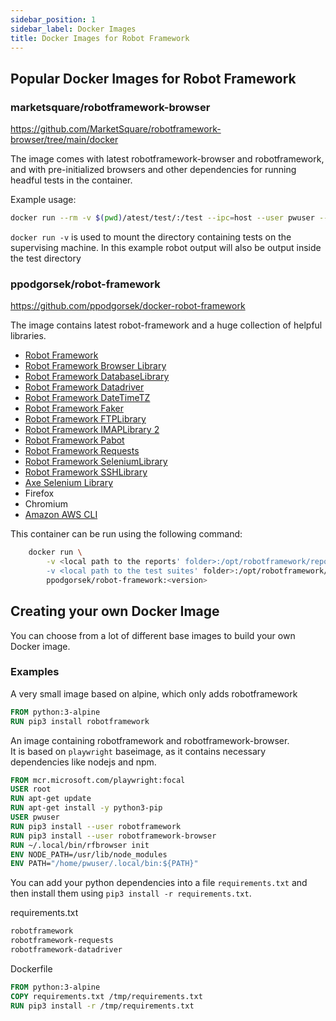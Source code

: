 ```yaml
---
sidebar_position: 1
sidebar_label: Docker Images
title: Docker Images for Robot Framework
---
```


## Popular Docker Images for Robot Framework

### marketsquare/robotframework-browser

https://github.com/MarketSquare/robotframework-browser/tree/main/docker

The image comes with latest robotframework-browser and robotframework, and with pre-initialized browsers and other dependencies for running headful tests in the container.

Example usage:
``` bash
docker run --rm -v $(pwd)/atest/test/:/test --ipc=host --user pwuser --security-opt seccomp=seccomp_profile.json marketsquare/robotframework-browser:latest bash -c "robot --outputdir /test/output /test"
```

`docker run -v` is used to mount the directory containing tests on the supervising machine. In this example robot output will also be output inside the test directory

### ppodgorsek/robot-framework

https://github.com/ppodgorsek/docker-robot-framework

The image contains latest robot-framework and a huge collection of helpful libraries.

* [Robot Framework](https://github.com/robotframework/robotframework)
* [Robot Framework Browser Library](https://github.com/MarketSquare/robotframework-browser)
* [Robot Framework DatabaseLibrary](https://github.com/franz-see/Robotframework-Database-Library)
* [Robot Framework Datadriver](https://github.com/Snooz82/robotframework-datadriver)
* [Robot Framework DateTimeTZ](https://github.com/testautomation/DateTimeTZ)
* [Robot Framework Faker](https://github.com/guykisel/robotframework-faker)
* [Robot Framework FTPLibrary](https://github.com/kowalpy/Robot-Framework-FTP-Library)
* [Robot Framework IMAPLibrary 2](https://pypi.org/project/robotframework-imaplibrary2/)
* [Robot Framework Pabot](https://github.com/mkorpela/pabot)
* [Robot Framework Requests](https://github.com/bulkan/robotframework-requests)
* [Robot Framework SeleniumLibrary](https://github.com/robotframework/SeleniumLibrary)
* [Robot Framework SSHLibrary](https://github.com/robotframework/SSHLibrary)
* [Axe Selenium Library](https://github.com/mozilla-services/axe-selenium-python)
* Firefox
* Chromium
* [Amazon AWS CLI](https://pypi.org/project/awscli/)

This container can be run using the following command:

``` bash
    docker run \
        -v <local path to the reports' folder>:/opt/robotframework/reports:Z \
        -v <local path to the test suites' folder>:/opt/robotframework/tests:Z \
        ppodgorsek/robot-framework:<version>
```

## Creating your own Docker Image

You can choose from a lot of different base images to build your own Docker image.

### Examples

A very small image based on alpine, which only adds robotframework
```Dockerfile
FROM python:3-alpine
RUN pip3 install robotframework
```

An image containing robotframework and robotframework-browser.  
It is based on `playwright` baseimage, as it contains necessary dependencies like nodejs and npm.
```Dockerfile
FROM mcr.microsoft.com/playwright:focal
USER root
RUN apt-get update
RUN apt-get install -y python3-pip
USER pwuser
RUN pip3 install --user robotframework
RUN pip3 install --user robotframework-browser
RUN ~/.local/bin/rfbrowser init
ENV NODE_PATH=/usr/lib/node_modules
ENV PATH="/home/pwuser/.local/bin:${PATH}"
```

You can add your python dependencies into a file `requirements.txt` and then install them using `pip3 install -r requirements.txt`.

requirements.txt
```txt
robotframework
robotframework-requests
robotframework-datadriver
```

Dockerfile
```Dockerfile
FROM python:3-alpine
COPY requirements.txt /tmp/requirements.txt
RUN pip3 install -r /tmp/requirements.txt
```
